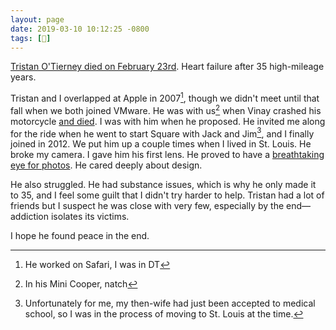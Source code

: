 ```yaml
---
layout: page
date: 2019-03-10 10:12:25 -0800
tags: [👤]
---
```


[Tristan O'Tierney died on February 23rd](https://www.sfchronicle.com/business/article/Square-co-founder-who-created-company-s-first-13655221.php). Heart failure after 35 high-mileage years.

Tristan and I overlapped at Apple in 2007[^overlap], though we didn't meet until that fall when we both joined VMware. He was with us[^mini] when Vinay crashed his motorcycle [and died](/post/2009/vinay-memorial.html). I was with him when he proposed. He invited me along for the ride when he went to start Square with Jack and Jim[^slu], and I finally joined in 2012. We put him up a couple times when I lived in St. Louis. He broke my camera. I gave him his first lens. He proved to have a [breathtaking eye for photos](https://500px.com/p/tristan). He cared deeply about design.

He also struggled. He had substance issues, which is why he only made it to 35, and I feel some guilt that I didn't try harder to help. Tristan had a lot of friends but I suspect he was close with very few, especially by the end—addiction isolates its victims.

I hope he found peace in the end.

[^overlap]: He worked on Safari, I was in DT
[^mini]: In his Mini Cooper, natch
[^slu]: Unfortunately for me, my then-wife had just been accepted to medical school, so I was in the process of moving to St. Louis at the time.
